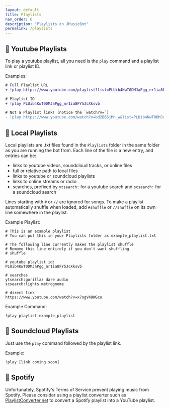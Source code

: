 ```yaml
---
layout: default
title: Playlists
nav_order: 6
description: "Playlists on JMusicBot"
permalink: /playlists
---
```


## 📃 Youtube Playlists
To play a youtube playlist, all you need is the `play` command and a playlist link or playlist ID.

Examples:
```diff
# Full Playlist URL
+ !play https://www.youtube.com/playlist?list=PLUib4KwT0DMJaPgg_nr1ia8FY5JcXksvb

# Playlist ID
+ !play PLUib4KwT0DMJaPgg_nr1ia8FY5JcXksvb

# Not a Playlist link! (notice the `watch?v=`)
- !play https://www.youtube.com/watch?v=bd2B6SjMh_w&list=PLUib4KwT0DMJaPgg_nr1ia8FY5JcXksvb&index=4
```


## 📃 Local Playlists
Local playlists are .txt files found in the `Playlists` folder in the same folder as you are running the bot from. Each line of the file is a new entry, and entries can be:
* links to youtube videos, soundcloud tracks, or online files
* full or relative path to local files
* links to youtube or soundcloud playlists
* links to online streams or radio
* searches, prefixed by `ytsearch:` for a youtube search and `scsearch:` for a soundcloud search

Lines starting with `#` or `//` are ignored for songs. To make a playlist automatically shuffle when loaded, add `#shuffle` or `//shuffle` on its own line somewhere in the playlist.

Example Playlist:
```
# This is an example playlist
# You can put this in your Playlists folder as example_playlist.txt

# The following line currently makes the playlist shuffle
# Remove this line entirely if you don't want shuffling
# shuffle

# youtube playlist id:
PLUib4KwT0DMJaPgg_nr1ia8FY5JcXksvb

# searches
ytsearch:gorillaz dare audio
scsearch:lights metrognome

# direct link
https://www.youtube.com/watch?v=x7ogV49WGco
```
Example Command:
```
!play playlist example_playlist
```


## 📃 Soundcloud Playlists
Just use the `play` command followed by the playlist link.

Example:
```
!play [link coming soon]
```


## 📃 Spotify
Unfortunately, Spotify's Terms of Service prevent playing music from Spotify. Please consider using a playlist converter such as [PlaylistConverter.net](http://www.playlist-converter.net/) to convert a Spotify playlist into a YouTube playlist.